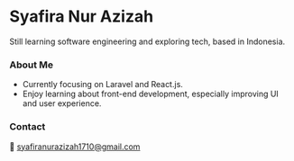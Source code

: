 # Syafira Nur Azizah

Still learning software engineering and exploring tech, based in Indonesia.

### About Me

- Currently focusing on Laravel and React.js.
- Enjoy learning about front-end development, especially improving UI and user experience.

### Contact

📧 syafiranurazizah1710@gmail.com  

